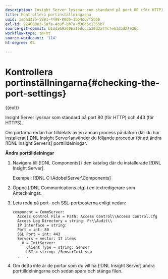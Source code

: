 ```yaml
---
description: Insight Server lyssnar som standard på port 80 (för HTTP) och 443 (för HTTPS).
title: Kontrollera portinställningarna
uuid: 1adad226-5891-4498-80b6-1bb4d67f5bbb
exl-id: 924860e3-5afa-4c0f-bb7a-d38d5c1355b7
source-git-commit: b1dda69a606a16dccca30d2a74c7e63dbd27936c
workflow-type: tm+mt
source-wordcount: '114'
ht-degree: 0%

---
```


# Kontrollera portinställningarna{#checking-the-port-settings}

{{eol}}

Insight Server lyssnar som standard på port 80 (för HTTP) och 443 (för HTTPS).

Om portarna redan har tilldelats av en annan process på datorn där du har installerat [!DNL Insight Server]använder du följande procedur för att ändra [!DNL Insight Server’s] porttilldelningar.

**Ändra porttilldelningar**

1. Navigera till [!DNL Components] i den katalog där du installerade [!DNL Insight Server].

   Exempel: [!DNL C:\Adobe\Server\Components]

1. Öppna [!DNL Communications.cfg] i en textredigerare som Anteckningar.
1. Leta reda på port- och SSL-portposterna enligt nedan:

   ```
   component = CommServer: 
     Access Control File = Path: Access Control\\Access Control.cfg
     Access Log Directory = string: P:\\Audit\\
     IP Interface = string: 
     Port = int: 80
     SSL Port = int: 443
     Servers = vector: 17 items
       0 = InitServer: 
         Client Type = string: Sensor
         URI = string: /SensorInit.vsp
     . . .
   ```

1. Om detta inte är de portar som du vill ha [!DNL Insight Server] ändra porttilldelningarna och sedan spara och stänga filen.
